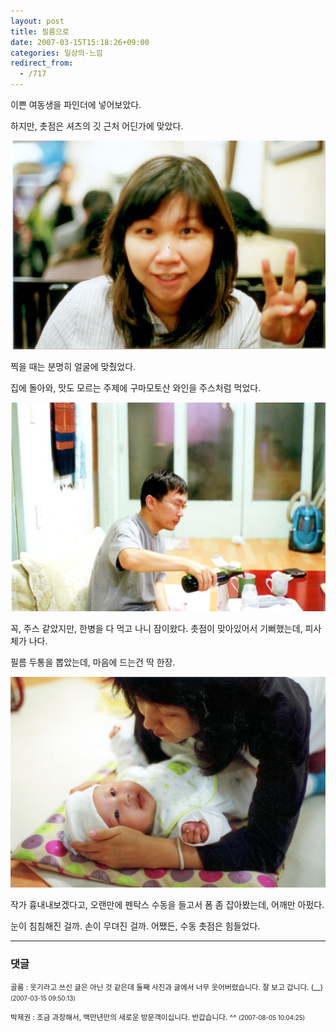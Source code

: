 ```yaml
---
layout: post
title: 필름으로
date: 2007-03-15T15:18:26+09:00
categories: 일상의-느낌
redirect_from:
  - /717
---
```


이쁜 여동생을 파인더에 넣어보았다.

하지만, 촛점은 셔츠의 깃 근처 어딘가에 맞았다.

![ ](/assets/media/uploads_2007_03_Untitled-2.jpg)

찍을 때는 분명히 얼굴에 맞췄었다.

집에 돌아와, 맛도 모르는 주제에 구마모토산 와인을 주스처럼 먹었다.

![ ](/assets/media/uploads_2007_03_Untitled-3.jpg)

꼭, 주스 같았지만, 한병을 다 먹고 나니 잠이왔다. 촛점이 맞아있어서 기뻐했는데, 피사체가 나다.

필름 두통을 뽑았는데, 마음에 드는건 딱 한장.

![ ](/assets/media/uploads_2007_03_Untitled-1.jpg)

작가 흉내내보겠다고, 오랜만에 펜탁스 수동을 들고서 폼 좀 잡아봤는데, 어깨만 아펐다.

눈이 침침해진 걸까. 손이 무뎌진 걸까. 어쨌든, 수동 촛점은 힘들었다.

* * *

### 댓글



<!--- cmt:1097 --->
<!--- mail: --->
<!--- parent:0 --->

<small class=comment>골룸 : 웃기라고 쓰신 글은 아닌 것 같은데 둘째 사진과 글에서 너무 웃어버렸습니다. 잘 보고 갑니다. (__) <small>(2007-03-15 09:50:13)</small></small>


<!--- cmt:1098 --->
<!--- mail: --->
<!--- parent:1097 --->

<small class=comment>박제권 : 조금 과장해서, 백만년만의 새로운 방문객이십니다. 반갑습니다. ^^ <small>(2007-08-05 10:04:25)</small></small>

